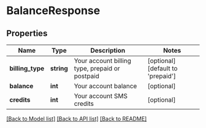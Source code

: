 # BalanceResponse

## Properties
Name | Type | Description | Notes
------------ | ------------- | ------------- | -------------
**billing_type** | **string** | Your account billing type, prepaid or postpaid | [optional] [default to 'prepaid']
**balance** | **int** | Your account balance | [optional] 
**credits** | **int** | Your account SMS credits | [optional] 

[[Back to Model list]](../README.md#documentation-for-models) [[Back to API list]](../README.md#documentation-for-api-endpoints) [[Back to README]](../README.md)


